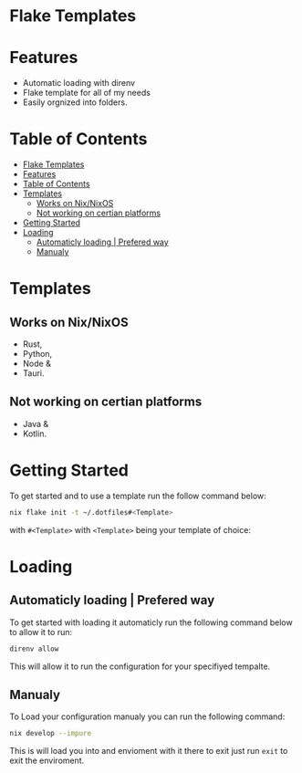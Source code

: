 # Flake Templates 


# Features
- Automatic loading with direnv 
- Flake template for all of my needs 
- Easily orgnized into folders.

# Table of Contents

- [Flake Templates](#flake-templates)
- [Features](#features)
- [Table of Contents](#table-of-contents)
- [Templates](#templates)
  - [Works on Nix/NixOS](#works-on-nixnixos)
  - [Not working on certian platforms](#not-working-on-certian-platforms)
- [Getting Started](#getting-started)
- [Loading](#loading)
  - [Automaticly loading | Prefered way](#automaticly-loading--prefered-way)
  - [Manualy](#manualy)


# Templates 

## Works on Nix/NixOS

- Rust,
- Python,
- Node &
- Tauri.

## Not working on certian platforms

- Java & 
- Kotlin.

# Getting Started 
To get started and to use a template run the follow command below:
```sh
nix flake init -t ~/.dotfiles#<Template>
```
with `#<Template>` with `<Template>` being your template of choice:


# Loading

## Automaticly loading | Prefered way
To get started with loading it automaticly run the following command below to allow it to run:
```sh
direnv allow 
```

This will allow it to run the configuration for your specifiyed tempalte.


## Manualy 
To Load your configuration manualy you can run the following command:

```sh
nix develop --impure
```

This is will load you into and envioment with it there to exit just run `exit` to exit the enviroment.